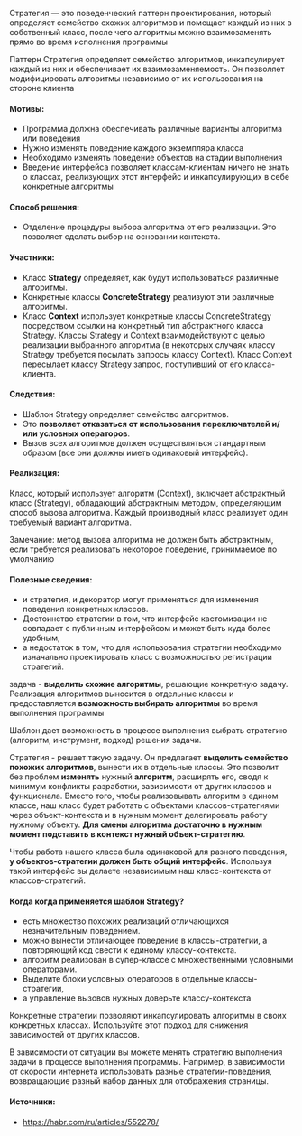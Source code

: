 Стратегия — это поведенческий паттерн проектирования, который определяет семейство схожих алгоритмов и помещает каждый
из них в собственный класс, после чего алгоритмы можно взаимозаменять прямо во время исполнения программы

Паттерн Стратегия определяет семейство алгоритмов,
инкапсулирует каждый из них и обеспечивает их взаимозаменяемость.
Он позволяет модифицировать алгоритмы независимо от их использования на стороне клиента

#### Мотивы:

- Программа должна обеспечивать различные варианты алгоритма или поведения
- Нужно изменять поведение каждого экземпляра класса
- Необходимо изменять поведение объектов на стадии выполнения
- Введение интерфейса позволяет классам-клиентам ничего не знать о классах, реализующих этот интерфейс и инкапсулирующих
  в себе конкретные алгоритмы

#### Способ решения:

- Отделение процедуры выбора алгоритма от его реализации. Это позволяет сделать выбор на основании контекста.

#### Участники:

- Класс **Strategy** определяет, как будут использоваться различные алгоритмы.
- Конкретные классы **ConcreteStrategy** реализуют эти различные алгоритмы.
- Класс **Context** использует конкретные классы ConcreteStrategy посредством ссылки на конкретный тип абстрактного
  класса
  Strategy. Классы Strategy и Context взаимодействуют с целью реализации выбранного алгоритма (в некоторых случаях
  классу Strategy требуется посылать запросы классу Context). Класс Context пересылает классу Strategy запрос,
  поступивший от его класса-клиента.

#### Следствия:

- Шаблон Strategy определяет семейство алгоритмов.
- Это **позволяет отказаться от использования переключателей и/или условных операторов**.
- Вызов всех алгоритмов должен осуществляться стандартным образом (все они должны иметь одинаковый интерфейс).

#### Реализация:

Класс, который использует алгоритм (Context),
включает абстрактный класс (Strategy),
обладающий абстрактным методом,
определяющим способ вызова алгоритма.
Каждый производный класс реализует один требуемый вариант алгоритма.

Замечание: метод вызова алгоритма не должен быть абстрактным,
если требуется реализовать некоторое поведение, принимаемое по умолчанию

#### Полезные сведения:

- и стратегия, и декоратор могут применяться для изменения поведения конкретных классов.
- Достоинство стратегии в том, что интерфейс кастомизации не совпадает с публичным интерфейсом
  и может быть куда более удобным,
- а недостаток в том, что для использования стратегии необходимо изначально проектировать класс
  с возможностью регистрации стратегий.

задача - **выделить схожие алгоритмы**, решающие конкретную задачу.
Реализация алгоритмов выносится в отдельные классы и
предоставляется **возможность выбирать алгоритмы** во время выполнения программы

Шаблон дает возможность в процессе выполнения выбрать стратегию (алгоритм, инструмент, подход) решения задачи.

Стратегия - решает такую задачу. Он предлагает **выделить семейство похожих алгоритмов**, вынести их в отдельные классы.
Это
позволит без проблем **изменять** нужный **алгоритм**, расширять его, сводя к минимум конфликты разработки, зависимости
от
других классов и функционала. Вместо того, чтобы реализовывать алгоритм в едином классе, наш класс будет работать с
объектами классов-стратегиями через объект-контекста и в нужным момент делегировать работу нужному объекту. **Для смены
алгоритма достаточно в нужным момент подставить в контекст нужный объект-стратегию**.

Чтобы работа нашего класса была одинаковой для разного поведения, **у объектов-стратегии должен быть общий интерфейс**.
Используя такой интерфейс вы делаете независимым наш класс-контекста от классов-стратегий.

#### Когда когда применяется шаблон Strategy?

- есть множество похожих реализаций отличающихся незначительным поведением.
- можно вынести отличающее поведение в классы-стратегии, а повторяющий код свести к единому классу-контекста.
- алгоритм реализован в супер-классе с множественными условными операторами.
- Выделите блоки условных операторов в отдельные классы-стратегии,
- а управление вызовов нужных доверьте классу-контекста

Конкретные стратегии позволяют инкапсулировать алгоритмы в своих конкретных классах.
Используйте этот подход для снижения зависимостей от других классов.

В зависимости от ситуации вы можете менять стратегию выполнения задачи в процессе выполнения программы.
Например, в зависимости от скорости интернета использовать разные стратегии-поведения,
возвращающие разный набор данных для отображения страницы.

#### Источники:

- https://habr.com/ru/articles/552278/